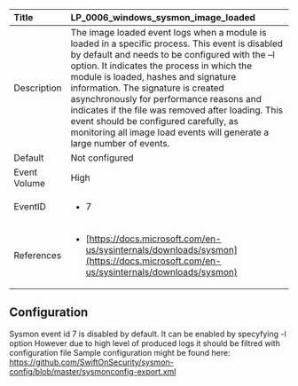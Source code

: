 | Title          | LP_0006_windows_sysmon_image_loaded                                                                     |
|:---------------|:--------------------------------------------------------------------------------|
| Description    | The image loaded event logs when a module is loaded in a specific process.  This event is disabled by default and needs to be configured with the –l option.  It indicates the process in which the module is loaded, hashes and signature information.  The signature is created asynchronously for performance reasons and indicates if the file was removed after loading.  This event should be configured carefully, as monitoring all image load events will generate a large number of events.                                                               |
| Default        | Not configured                                                                   |
| Event Volume   | High                                                                    |
| EventID        | <ul><li>7</li></ul>         |
| References     | <ul><li>[https://docs.microsoft.com/en-us/sysinternals/downloads/sysmon](https://docs.microsoft.com/en-us/sysinternals/downloads/sysmon)</li></ul> |



## Configuration

Sysmon event id 7 is disabled by default. 
It can be enabled by specyfying -l option
However due to high level of produced logs it should be filtred with configuration file
Sample configuration might be found here: https://github.com/SwiftOnSecurity/sysmon-config/blob/master/sysmonconfig-export.xml


